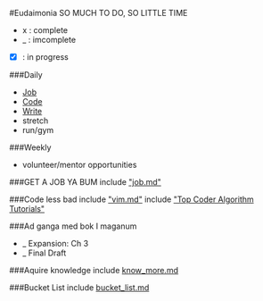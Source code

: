 #Eudaimonia
SO MUCH TO DO, SO LITTLE TIME
*  x  : complete
*  _  : imcomplete
* [x] : in progress

###Daily
* [Job](#job)
* [Code](#code-less-bad)
* [Write](#writing)
* stretch
* run/gym

###Weekly
* volunteer/mentor opportunities

###<a name="job"></a>GET A JOB YA BUM
include ["job.md"](https://github.com/jclif/eudaimonia/blob/master/job.md)

###<a name="code-less-bad"></a>Code less bad
include ["vim.md"](https://github.com/jclif/eudaimonia/blob/master/vim.md)
include ["Top Coder Algorithm Tutorials"](http://www.topcoder.com/tc?d1=tutorials&d2=alg_index&module=Static)

###<a name="writing"></a>Ad ganga med bok I maganum
* _ Expansion: Ch 3
* _ Final Draft

###Aquire knowledge
include [know_more.md](https://github.com/jclif/eudaimonia/blob/master/know_more.md)

###Bucket List
include [bucket_list.md](https://github.com/jclif/eudaimonia/blob/master/bucket_list.md)
